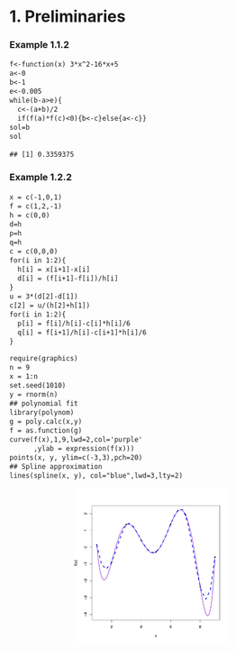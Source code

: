 # 1. Preliminaries

### Example 1.1.2
```{R}
f<-function(x) 3*x^2-16*x+5
a<-0
b<-1
e<-0.005
while(b-a>e){
  c<-(a+b)/2
  if(f(a)*f(c)<0){b<-c}else{a<-c}}
sol=b
sol

## [1] 0.3359375
```

### Example 1.2.2
```{R}
x = c(-1,0,1)
f = c(1,2,-1)
h = c(0,0)
d=h
p=h
q=h
c = c(0,0,0)
for(i in 1:2){
  h[i] = x[i+1]-x[i]
  d[i] = (f[i+1]-f[i])/h[i]
}
u = 3*(d[2]-d[1])
c[2] = u/(h[2]+h[1])
for(i in 1:2){
  p[i] = f[i]/h[i]-c[i]*h[i]/6
  q[i] = f[i+1]/h[i]-c[i+1]*h[i]/6
}
```

```{R}
require(graphics)
n = 9
x = 1:n
set.seed(1010)
y = rnorm(n)
## polynomial fit
library(polynom)
g = poly.calc(x,y)
f = as.function(g)
curve(f(x),1,9,lwd=2,col='purple'
      ,ylab = expression(f(x)))
points(x, y, ylim=c(-3,3),pch=20)
## Spline approximation
lines(spline(x, y), col="blue",lwd=3,lty=2)
```

<p align = "center">
<img src="./Figure/fig1_1.jpg" alt="drawing" width="275" height="275"/>
</p>


